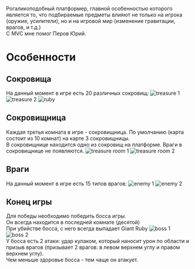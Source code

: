 Рогаликоподобный платформер, главной особенностью которого является то, что подбираемые предметы влияют не только на игрока (оружие, усилители), но и на игровой мир (изменение гравитации, врагов, и т.д.)
<br> С MVC мне помог Перов Юрий.
# Особенности
## Сокровища
На данный момент в игре есть 20 различных сокровищ:
![treasure 1](https://github.com/NikitaSamkov/Winforms-roguelike-platformer/blob/master/!Screenshots/for%20readme/treasures%201.png?raw=true)
![treasure 2](https://github.com/NikitaSamkov/Winforms-roguelike-platformer/blob/master/!Screenshots/for%20readme/treasures%202.png?raw=true)
![ruby](https://github.com/NikitaSamkov/Winforms-roguelike-platformer/blob/master/!Screenshots/for%20readme/giant%20ruby.png?raw=true)
<br>
## Сокровищница
Каждая третья комната в игре - сокровищница. По умолчанию (карта состоит из 10 комнат) на карте 3 сокровищницы.
<br> В сокровищнице находится одно из сокровищ на платформе. Враги в сокровищнице не появляются.
![treasure room 1](https://github.com/NikitaSamkov/Winforms-roguelike-platformer/blob/master/!Screenshots/for%20readme/treasure%20room%201.png?raw=true)
![treasure room 2](https://github.com/NikitaSamkov/Winforms-roguelike-platformer/blob/master/!Screenshots/for%20readme/treasure%20room%202.png?raw=true)
<br> 
## Враги
На данный момент в игре есть 15 типов врагов:
![enemy 1](https://github.com/NikitaSamkov/Winforms-roguelike-platformer/blob/master/!Screenshots/for%20readme/enemies%201.png?raw=true)
![enemy 2](https://github.com/NikitaSamkov/Winforms-roguelike-platformer/blob/master/!Screenshots/for%20readme/enemies%202.png?raw=true)
<br> 
## Конец игры
Для победы необходимо победить босса игры.
<br> Он всегда находится в последней комнате (десятой)
<br> При убийстве босса, с него всегда выпадает Giant Ruby
![boss 1](https://github.com/NikitaSamkov/Winforms-roguelike-platformer/blob/master/!Screenshots/for%20readme/boss%201.png?raw=true)
![boss 2](https://github.com/NikitaSamkov/Winforms-roguelike-platformer/blob/master/!Screenshots/for%20readme/boss%202.png?raw=true)
<br> У босса есть 2 атаки: удар кулаком, который наносит урон по области и призыв врагов (призывает 2 врагов: в левом верхнем углу и правом верхнем углу).
<br> Чем меньше здоровье босса - тем чаще он атакует.